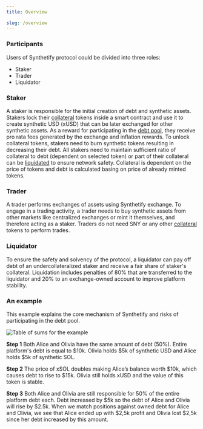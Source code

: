 ```yaml
---
title: Overview

slug: /overview
---
```


### Participants

Users of Synthetify protocol could be divided into three roles:

- Staker
- Trader
- Liquidator

### Staker

A staker is responsible for the initial creation of debt and synthetic assets. Stakers lock their [collateral](/docs/glossary#collateral) tokens inside a smart contract and use it to create synthetic USD (xUSD) that can be later exchanged for other synthetic assets. As a reward for participating in the [debt pool](/docs/glossary#debt), they receive pro rata fees generated by the exchange and inflation rewards. To unlock collateral tokens, stakers need to burn synthetic tokens resulting in decreasing their debt. All stakers need to maintain sufficient ratio of collateral to debt (dependent on selected token) or part of their collateral can be [liquidated](/docs/glossary#liquidation) to ensure network safety. Collateral is dependent on the price of tokens and debt is calculated basing on price of already minted tokens.

### Trader

A trader performs exchanges of assets using Synthetify exchange. To engage in a trading activity, a trader needs to buy synthetic assets from other markets like centralized exchanges or mint it themselves, and therefore acting as a staker. Traders do not need SNY or any other [collateral](/docs/glossary#collateral) tokens to perform trades.

### Liquidator

To ensure the safety and solvency of the protocol, a liquidator can pay off debt of an undercollateralized staker and receive a fair share of staker's collateral. Liquidation includes penalties of 80% that are transferred to the liquidator and 20% to an exchange-owned account to improve platform stability.

### An example

This example explains the core mechanism of Synthetify and risks of participating in the debt pool.

![Table of sums for the example](https://i.imgur.com/avSuATV.jpg)

**Step 1** Both Alice and Olivia have the same amount of debt (50%). Entire platform's debt is equal to $10k. Olivia holds $5k of synthetic USD and Alice holds $5k of synthetic SOL.

**Step 2** The price of xSOL doubles making Alice’s balance worth $10k, which causes debt to rise to $15k. Olivia still holds xUSD and the value of this token is stable.

**Step 3** Both Alice and Olivia are still responsible for 50% of the entire platform debt each. Debt increased by $5k so the debt of Alice and Olivia will rise by $2.5k. When we match positions against owned debt for Alice and Olivia, we see that Alice ended up with $2,5k profit and Olivia lost $2,5k since her debt increased by this amount.
